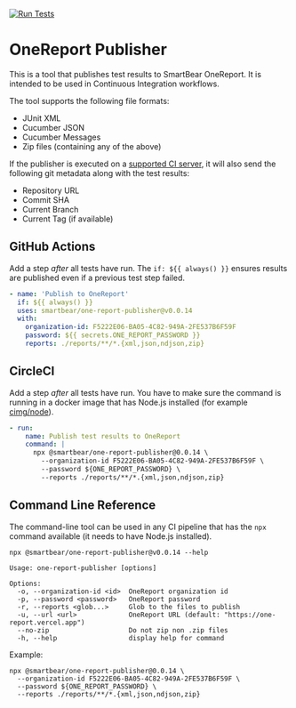 [![Run Tests](https://github.com/SmartBear/one-report-publisher/actions/workflows/test.yaml/badge.svg)](https://github.com/SmartBear/one-report-publisher/actions/workflows/test.yaml)

# OneReport Publisher

This is a tool that publishes test results to SmartBear OneReport. It is intended to be used in Continuous Integration workflows.

The tool supports the following file formats:

- JUnit XML
- Cucumber JSON
- Cucumber Messages
- Zip files (containing any of the above)

If the publisher is executed on a [supported CI server](https://github.com/cucumber/ci-environment#supported-ci-servers),
it will also send the following git metadata along with the test results:

- Repository URL
- Commit SHA
- Current Branch
- Current Tag (if available)

## GitHub Actions

Add a step _after_ all tests have run. The `if: ${{ always() }}` ensures results are published even if a previous test
step failed.

```yml
- name: 'Publish to OneReport'
  if: ${{ always() }}
  uses: smartbear/one-report-publisher@v0.0.14
  with:
    organization-id: F5222E06-BA05-4C82-949A-2FE537B6F59F
    password: ${{ secrets.ONE_REPORT_PASSWORD }}
    reports: ./reports/**/*.{xml,json,ndjson,zip}
```

## CircleCI

Add a step _after_ all tests have run. You have to make sure the command is running in a docker image that has Node.js
installed (for example [cimg/node](https://circleci.com/developer/images/image/cimg/node)).

```yml
- run:
    name: Publish test results to OneReport
    command: |
      npx @smartbear/one-report-publisher@0.0.14 \
        --organization-id F5222E06-BA05-4C82-949A-2FE537B6F59F \
        --password ${ONE_REPORT_PASSWORD} \
        --reports ./reports/**/*.{xml,json,ndjson,zip}
```

## Command Line Reference

The command-line tool can be used in any CI pipeline that has the `npx` command available (it needs to have Node.js installed).

```
npx @smartbear/one-report-publisher@v0.0.14 --help

Usage: one-report-publisher [options]

Options:
  -o, --organization-id <id>  OneReport organization id
  -p, --password <password>   OneReport password
  -r, --reports <glob...>     Glob to the files to publish
  -u, --url <url>             OneReport URL (default: "https://one-report.vercel.app")
  --no-zip                    Do not zip non .zip files
  -h, --help                  display help for command
```

Example:

```
npx @smartbear/one-report-publisher@0.0.14 \
  --organization-id F5222E06-BA05-4C82-949A-2FE537B6F59F \
  --password ${ONE_REPORT_PASSWORD} \
  --reports ./reports/**/*.{xml,json,ndjson,zip}
```
